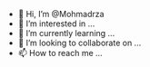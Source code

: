 - 👋 Hi, I’m @Mohmadrza
- 👀 I’m interested in ...
- 🌱 I’m currently learning ...
- 💞️ I’m looking to collaborate on ...
- 📫 How to reach me ...

<!---
Mohmadrza/Mohmadrza is a ✨ special ✨ repository because its `README.md` (this file) appears on your GitHub profile.
You can click the Preview link to take a look at your changes.
--->
